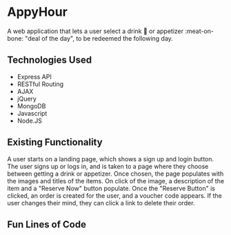 # AppyHour
A web application that lets a user select a drink :beer: or appetizer :meat-on-bone: "deal of the day", to be redeemed the following day.  

## Technologies Used
* Express API
* RESTful Routing
* AJAX
* jQuery
* MongoDB
* Javascript
* Node.JS

## Existing Functionality
A user starts on a landing page, which shows a sign up and login button. The user signs up or logs in, and is taken to a page where they choose between getting a drink or appetizer. Once chosen, the page populates with the images and titles of the items. On click of the image, a description of the item and a "Reserve Now" button populate. Once the "Reserve Button" is clicked, an order is created for the user, and a voucher code appears. If the user changes their mind, they can click a link to delete their order.

## Fun Lines of Code
